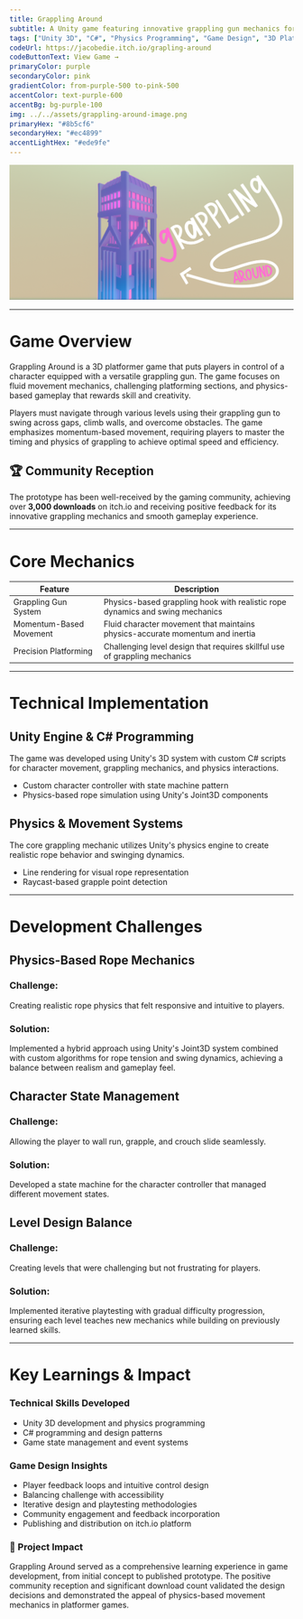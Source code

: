 ```yaml
---
title: Grappling Around
subtitle: A Unity game featuring innovative grappling gun mechanics for dynamic swinging gameplay
tags: ["Unity 3D", "C#", "Physics Programming", "Game Design", "3D Platformer"]
codeUrl: https://jacobedie.itch.io/grapling-around
codeButtonText: View Game →
primaryColor: purple
secondaryColor: pink
gradientColor: from-purple-500 to-pink-500
accentColor: text-purple-600
accentBg: bg-purple-100
img: ../../assets/grappling-around-image.png
primaryHex: "#8b5cf6"
secondaryHex: "#ec4899"
accentLightHex: "#ede9fe"
---
```

![hero image](../../assets/grappling-around-image.png)

---

# Game Overview
Grappling Around is a 3D platformer game that puts players in control of a character equipped with a versatile grappling gun. The game focuses on fluid movement mechanics, challenging platforming sections, and physics-based gameplay that rewards skill and creativity.

Players must navigate through various levels using their grappling gun to swing across gaps, climb walls, and overcome obstacles. The game emphasizes momentum-based movement, requiring players to master the timing and physics of grappling to achieve optimal speed and efficiency.

## 🏆 Community Reception
The prototype has been well-received by the gaming community, achieving over **3,000 downloads** on itch.io and receiving positive feedback for its innovative grappling mechanics and smooth gameplay experience.

--- 

# Core Mechanics
| Feature | Description |
|---|---|
| Grappling Gun System | Physics-based grappling hook with realistic rope dynamics and swing mechanics |
| Momentum-Based Movement | Fluid character movement that maintains physics-accurate momentum and inertia |
| Precision Platforming | Challenging level design that requires skillful use of grappling mechanics |

---

# Technical Implementation

## Unity Engine & C# Programming
The game was developed using Unity's 3D system with custom C# scripts for character movement, grappling mechanics, and physics interactions.

*   Custom character controller with state machine pattern
*   Physics-based rope simulation using Unity's Joint3D components

## Physics & Movement Systems
The core grappling mechanic utilizes Unity's physics engine to create realistic rope behavior and swinging dynamics.

*   Line rendering for visual rope representation
*   Raycast-based grapple point detection

---

# Development Challenges

## Physics-Based Rope Mechanics
### Challenge: 
Creating realistic rope physics that felt responsive and intuitive to players.
### Solution: 
Implemented a hybrid approach using Unity's Joint3D system combined with custom algorithms for rope tension and swing dynamics, achieving a balance between realism and gameplay feel.

## Character State Management
### Challenge: 
Allowing the player to wall run, grapple, and crouch slide seamlessly.
### Solution:
Developed a state machine for the character controller that managed different movement states.

## Level Design Balance
### Challenge:
Creating levels that were challenging but not frustrating for players.
### Solution: 
Implemented iterative playtesting with gradual difficulty progression, ensuring each level teaches new mechanics while building on previously learned skills.

---

# Key Learnings & Impact

### Technical Skills Developed
*   Unity 3D development and physics programming
*   C# programming and design patterns
*   Game state management and event systems

### Game Design Insights
*   Player feedback loops and intuitive control design
*   Balancing challenge with accessibility
*   Iterative design and playtesting methodologies
*   Community engagement and feedback incorporation
*   Publishing and distribution on itch.io platform

### 🚀 Project Impact
Grappling Around served as a comprehensive learning experience in game development, from initial concept to published prototype. The positive community reception and significant download count validated the design decisions and demonstrated the appeal of physics-based movement mechanics in platformer games.
